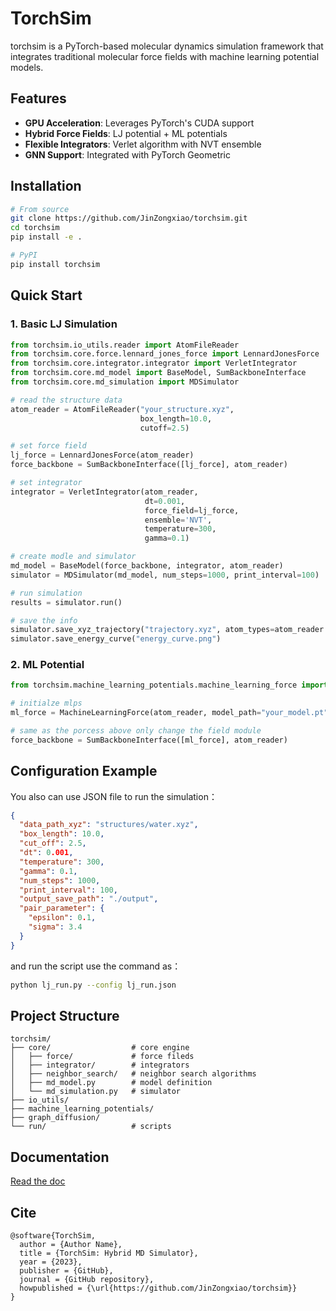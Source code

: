 # TorchSim

torchsim is a PyTorch-based molecular dynamics simulation framework that integrates traditional molecular force fields with machine learning potential models.

## Features
- **GPU Acceleration**: Leverages PyTorch's CUDA support
- **Hybrid Force Fields**: LJ potential + ML potentials
- **Flexible Integrators**: Verlet algorithm with NVT ensemble
- **GNN Support**: Integrated with PyTorch Geometric

## Installation
```bash
# From source
git clone https://github.com/JinZongxiao/torchsim.git
cd torchsim
pip install -e .

# PyPI
pip install torchsim
```

## Quick Start


### 1. Basic LJ Simulation

```python
from torchsim.io_utils.reader import AtomFileReader
from torchsim.core.force.lennard_jones_force import LennardJonesForce
from torchsim.core.integrator.integrator import VerletIntegrator
from torchsim.core.md_model import BaseModel, SumBackboneInterface
from torchsim.core.md_simulation import MDSimulator

# read the structure data
atom_reader = AtomFileReader("your_structure.xyz", 
                             box_length=10.0, 
                             cutoff=2.5)

# set force field
lj_force = LennardJonesForce(atom_reader)
force_backbone = SumBackboneInterface([lj_force], atom_reader)

# set integrator
integrator = VerletIntegrator(atom_reader, 
                              dt=0.001,
                              force_field=lj_force,
                              ensemble='NVT',
                              temperature=300,
                              gamma=0.1)

# create modle and simulator
md_model = BaseModel(force_backbone, integrator, atom_reader)
simulator = MDSimulator(md_model, num_steps=1000, print_interval=100)

# run simulation
results = simulator.run()

# save the info
simulator.save_xyz_trajectory("trajectory.xyz", atom_types=atom_reader.atom_types)
simulator.save_energy_curve("energy_curve.png")
```

### 2. ML Potential


```python
from torchsim.machine_learning_potentials.machine_learning_force import MachineLearningForce

# initialze mlps
ml_force = MachineLearningForce(atom_reader, model_path="your_model.pt")

# same as the porcess above only change the field module
force_backbone = SumBackboneInterface([ml_force], atom_reader)
```

## Configuration Example

You also can use JSON file to run the simulation：

```json
{
  "data_path_xyz": "structures/water.xyz",
  "box_length": 10.0,
  "cut_off": 2.5,
  "dt": 0.001,
  "temperature": 300,
  "gamma": 0.1,
  "num_steps": 1000,
  "print_interval": 100,
  "output_save_path": "./output",
  "pair_parameter": {
    "epsilon": 0.1,
    "sigma": 3.4
  }
}
```

and run the script use the command as：

```bash
python lj_run.py --config lj_run.json
```

## Project Structure

```
torchsim/
├── core/                  # core engine
│   ├── force/             # force fileds
│   ├── integrator/        # integrators
│   ├── neighbor_search/   # neighbor search algorithms
│   ├── md_model.py        # model definition
│   └── md_simulation.py   # simulator
├── io_utils/               
├── machine_learning_potentials/ 
├── graph_diffusion/       
└── run/                   # scripts
```

## Documentation
[Read the doc](https://google.com)

## Cite
```
@software{TorchSim,
  author = {Author Name},
  title = {TorchSim: Hybrid MD Simulator},
  year = {2023},
  publisher = {GitHub},
  journal = {GitHub repository},
  howpublished = {\url{https://github.com/JinZongxiao/torchsim}}
}
```